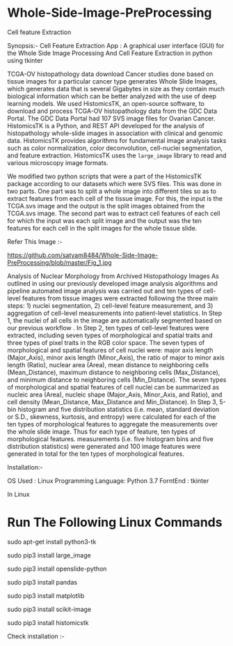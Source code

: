 # Whole-Side-Image-PreProcessing
Cell feature Extraction


Synopsis:-
Cell Feature Extraction App : A graphical user interface (GUI) for the Whole Side Image Processing And  Cell Feature Extraction in python using tkinter

TCGA-OV histopathology data download
Cancer studies done based on tissue images for a particular cancer type generates Whole Slide Images, which generates data that is several Gigabytes in size as they contain much biological information which can be better analyzed with the use of deep learning models. We used HistomicsTK, an open-source software, to download and process TCGA-OV histopathology data from the GDC Data Portal. The GDC Data Portal had 107 SVS image files for Ovarian Cancer. HistomicsTK is a Python, and REST API developed for the analysis of histopathology whole-slide images in association with clinical and genomic data. HistomicsTK provides algorithms for fundamental image analysis tasks such as color normalization, color deconvolution, cell-nuclei segmentation, and feature extraction. HistomicsTK uses the `large_image` library to read and various microscopy image formats.

We modified two python scripts that were a part of the HistomicsTK package according to our datasets which were SVS files. This was done in two parts.
	One part was to split a whole image into different tiles so as to extract features from each cell of the tissue image. For this, the input is the TCGA.svs image and the output is the split images obtained from the TCGA.svs image.
	The second part was to extract cell features of each cell for which the input was each split image and the output was the ten features for each cell in the split images for the whole tissue slide.




Refer This Image :-

https://github.com/satyam8484/Whole-Side-Image-PreProcessing/blob/master/Fig_1.jpg









Analysis of Nuclear Morphology from Archived Histopathology Images
As outlined in  using our previously developed image analysis algorithms and pipeline  automated image analysis was carried out and ten types of cell-level features from tissue images were extracted following the three main steps: 1) nuclei segmentation, 2) cell-level feature measurement, and 3) aggregation of cell-level measurements into patient-level statistics.
In Step 1, the nuclei of all cells in the image are automatically segmented based on our previous workflow .
In Step 2, ten types of cell-level features were extracted, including seven types of morphological and spatial traits and three types of pixel traits in the RGB color space. The seven types of morphological and spatial features of cell nuclei were: major axis length (Major_Axis), minor axis length (Minor_Axis), the ratio of major to minor axis length (Ratio), nuclear area (Area), mean distance to neighboring cells (Mean_Distance), maximum distance to neighboring cells (Max_Distance), and minimum distance to neighboring cells (Min_Distance). The seven types of morphological and spatial features of cell nuclei can be summarized as nucleic area (Area), nucleic shape (Major_Axis, Minor_Axis, and Ratio), and cell density (Mean_Distance, Max_Distance and Min_Distance).
In Step 3, 5-bin histogram and five distribution statistics (i.e. mean, standard deviation or S.D., skewness, kurtosis, and entropy) were calculated for each of the ten types of morphological features to aggregate the measurements over the whole slide image. Thus for each type of feature, ten types of morphological features. measurements (i.e. five histogram bins and five distribution statistics) were generated and 100 image features were generated in total for the ten types of morphological features.




Installation:-

OS Used : Linux
Programming Language: Python 3.7
ForntEnd : tkinter

In Linux
# Run The Following Linux Commands

sudo apt-get install python3-tk

sudo pip3 install large_image

sudo pip3 install openslide-python

sudo pip3 install pandas

sudo pip3 install matplotlib

sudo pip3 install scikit-image

sudo pip3 install histomicstk

Check installation :-











